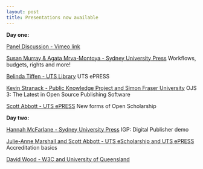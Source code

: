 ```yaml
---
layout: post
title: Presentations now available
---
```


**Day one:**
 
 
[Panel Discussion - Vimeo link](https://vimeo.com/229812407)

[Susan Murray & Agata Mrva-Montoya - Sydney University Press](https://github.com/CAULPublishing-x/CAULPublishing-X.github.io/raw/master/CAULX2017SydneyUniversityPress-cc-by-nc-nd.pdf) Workflows, budgets, rights and more!

[Belinda Tiffen - UTS Library](https://github.com/CAULPublishing-x/CAULPublishing-X.github.io/raw/master/ePRESS_presentation_2017-cc-by-nc-nd.pdf) UTS ePRESS

[Kevin Stranack - Public Knowledge Project and Simon Fraser University](https://github.com/CAULPublishing-x/CAULPublishing-X.github.io/raw/master/K_Stranack_OJS3_VirtualWorkshop_CAUL.pdf) OJS 3: The Latest in Open Source Publishing Software

[Scott Abbott - UTS ePRESS](https://github.com/CAULPublishing-x/CAULPublishing-X.github.io/raw/master/S_ABBOTT_Future_of_Schol_Comm_CAULPUBX2017.pdf) New forms of Open Scholarship
 
  
 
**Day two:**
 
 
[Hannah McFarlane - Sydney University Press](https://github.com/CAULPublishing-x/CAULPublishing-X.github.io/raw/master/McFarlane_IGP-cc-by-nc-sa.pdf) IGP: Digital Publisher demo

[Julie-Anne Marshall and Scott Abbott - UTS eScholarship and UTS ePRESS](https://github.com/CAULPublishing-x/CAULPublishing-X.github.io/raw/master/UTSePRESS_Accreditation-cc-by-nc-nd.pdf) Accreditation basics

[David Wood - W3C and University of Queensland](https://prototypo.github.io/2017/CAUL-20170712/slides/index.html)


